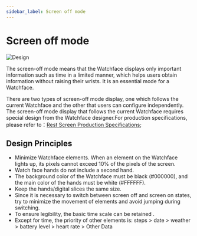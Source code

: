 ```yaml
---
sidebar_label: Screen off mode
---
```

# Screen off mode

![Design](/img/design/customization_27.png)  

The screen-off mode means that the Watchface displays only important information such as time in a limited manner, which helps users obtain information without raising their wrists. It is an essential mode for a Watchface.  

There are two types of screen-off mode display, one which follows the current Watchface and the other that users can configure independently. The screen-off mode display that follows the current Watchface requires special design from the Watchface designer.For production specifications, please refer to：[Rest Screen Production Specifications](../../watchface/specification.md);

## Design Principles
- Minimize Watchface elements. When an element on the Watchface lights up, its pixels cannot exceed 10% of the pixels of the screen.
- Watch face hands do not include a second hand.
- The background color of the Watchface must be black (#000000), and the main color of the hands must be white (#FFFFFF).
- Keep the hands/digital slices the same size.
- Since it is necessary to switch between screen off and screen on states, try to minimize the movement of elements and avoid jumping during switching.
- To ensure legibility, the basic time scale can be retained .
- Except for time, the priority of other elements is: steps > date > weather > battery level > heart rate > Other Data

